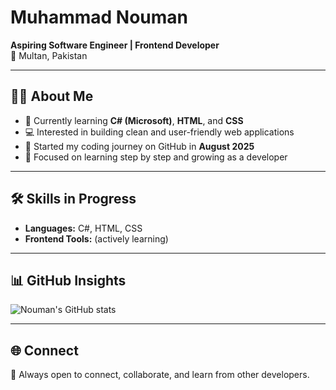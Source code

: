 # Muhammad Nouman

**Aspiring Software Engineer | Frontend Developer**  
📍 Multan, Pakistan  

---

## 👨‍💻 About Me
- 🌱 Currently learning **C# (Microsoft)**, **HTML**, and **CSS**  
- 💻 Interested in building clean and user-friendly web applications  
- 🚀 Started my coding journey on GitHub in **August 2025**  
- 🎯 Focused on learning step by step and growing as a developer  

---

## 🛠 Skills in Progress
- **Languages:** C#, HTML, CSS  
- **Frontend Tools:** (actively learning)  

---

## 📊 GitHub Insights
![Nouman's GitHub stats](https://github-readme-stats.vercel.app/api?username=muhammadnoumanalicoding&show_icons=true&theme=tokyonight)

---

## 🌐 Connect
💬 Always open to connect, collaborate, and learn from other developers.  
